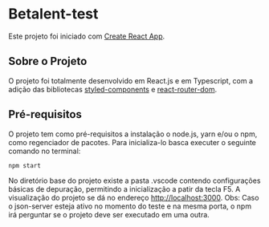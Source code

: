 # Betalent-test

Este projeto foi iniciado com [Create React App](https://github.com/facebook/create-react-app).

## Sobre o Projeto

O projeto foi totalmente desenvolvido em React.js e em Typescript, com a adição das bibliotecas [styled-components](https://styled-components.com/) e [react-router-dom](https://reactrouter.com/).

## Pré-requisitos

O projeto tem como pré-requisitos a instalação o node.js, yarn e/ou o npm, como regenciador de pacotes. Para inicializa-lo basca executer o seguinte comando no terminal:

    npm start

No diretório base do projeto existe a pasta .vscode contendo configurações básicas de depuração, permitindo a inicialização a patir da tecla F5. A visualização do projeto se dá no endereço [http://localhost:3000](http://localhost:3000). Obs: Caso o json-server esteja ativo no momento do teste e na mesma porta, o npm irá perguntar se o projeto deve ser executado em uma outra.

